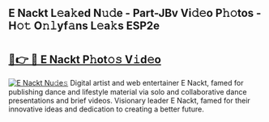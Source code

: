 ## E Nackt L𝚎a𝚔ed N𝚞𝚍e - Part-JBv Vi𝚍𝚎o P𝚑𝚘tos - H𝚘𝚝 O𝚗𝚕yf𝚊ns L𝚎a𝚔s ESP2e

# <h2><a href="http://kfdtkm.oniu.top/?m=E+Nackt">🔗👉 🔴 E Nackt P𝚑ot𝚘𝚜 V𝚒d𝚎o</a></h2>

[![E Nackt Nu𝚍e𝚜](https://i.imgur.com/0qMVB7G.gif)](http://kfdtkm.oniu.top/?m=E+Nackt)
Digital artist and web entertainer E Nackt, famed for publishing dance and lifestyle material via solo and collaborative dance presentations and brief videos. Visionary leader E Nackt, famed for their innovative ideas and dedication to creating a better future.  
